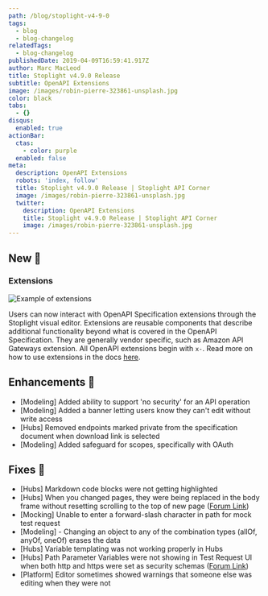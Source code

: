 ```yaml
---
path: /blog/stoplight-v4-9-0
tags:
  - blog
  - blog-changelog
relatedTags:
  - blog-changelog
publishedDate: 2019-04-09T16:59:41.917Z
author: Marc MacLeod
title: Stoplight v4.9.0 Release
subtitle: OpenAPI Extensions
image: /images/robin-pierre-323861-unsplash.jpg
color: black
tabs:
  - {}
disqus:
  enabled: true
actionBar:
  ctas:
    - color: purple
  enabled: false
meta:
  description: OpenAPI Extensions
  robots: 'index, follow'
  title: Stoplight v4.9.0 Release | Stoplight API Corner
  image: /images/robin-pierre-323861-unsplash.jpg
  twitter:
    description: OpenAPI Extensions
    title: Stoplight v4.9.0 Release | Stoplight API Corner
    image: /images/robin-pierre-323861-unsplash.jpg
---
```


## New 🚀

### Extensions

![Example of extensions](/images/extensions.png)

Users can now interact with OpenAPI Specification extensions through the Stoplight visual editor. Extensions are reusable components that describe additional functionality beyond what is covered in the OpenAPI Specification. They are generally vendor specific, such as Amazon API Gateways extension. All OpenAPI extensions begin with `x-`. Read more on how to use extensions in the docs [here](https://docs.stoplight.io/modeling/modeling-with-openapi/openapi-extensions).

## Enhancements 💪

- \[Modeling] Added ability to support 'no security' for an API operation
- \[Modeling] Added a banner letting users know they can't edit without write access
- \[Hubs] Removed endpoints marked private from the specification document when download link is selected
- \[Modeling] Added safeguard for scopes, specifically with OAuth

## Fixes 🔧

- \[Hubs] Markdown code blocks were not getting highlighted
- \[Hubs] When you changed pages, they were being replaced in the body frame without resetting scrolling to the top of new page ([Forum Link](https://community.stoplight.io/t/pages-open-in-weird-spots))
- \[Mocking] Unable to enter a forward-slash character in path for mock test request
- \[Modeling] - Changing an object to any of the combination types (allOf, anyOf, oneOf) erases the data
- \[Hubs] Variable templating was not working properly in Hubs
- \[Hubs] Path Parameter Variables were not showing in Test Request UI when both http and https were set as security schemas ([Forum Link](https://community.stoplight.io/t/variables-missing-from-code-generator-forms))
- \[Platform] Editor sometimes showed warnings that someone else was editing when they were not
